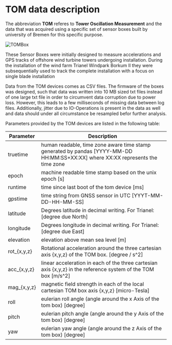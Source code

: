 # TOM data description

The abbreviation __TOM__ referes to __Tower Oscillation Measurement__ and the data that was acquired using a specific set of sensor boxes built by university of Bremen for this specific purpose.

![TOMBox](TOMBox.jpg)

These Sensor Boxes were initially designed to measure accelerations and GPS tracks of offshore wind turbine towers undergoing installation. During the installation of the wind farm Trianel Windpark Borkum II they were subsequentially used to track the complete installation with a focus on single blade installation

Data from the TOM devices comes as CSV files. The firmware of the boxes was designed, such that data was written into 10 MB sized txt files instead of one large txt file in order to circumvent data corruption due to power loss. However, this leads to a few milliseconds of missing data between log files. Additionally, jitter due to IO-Operations is present in the data as well and data should under all circumstance be resampled befor further analysis.

Parameters provided by the TOM devices are listed in the following table:

| Parameter       | Description |
|-----------------|-------------|
| truetime        | human readable, time zone aware time stamp generated by pandas [YYYY-MM-DD HH:MM:SS+XX:XX] where XX:XX represents the time zone|
| epoch           | machine readable time stamp based on the unix epoch [s] |
| runtime         | time since last boot of the tom device [ms] |
| gpstime         | time string from GNSS sensor in UTC [YYYT-MM-DD-HH-MM-SS] |
| latitude        | Degrees latitude in decimal writing. For Trianel: [degree due North] |
| longitude       | Degrees longitude in decimal writing. For Trianel: [degree due East] |
| elevation       | elevation above mean sea level [m] |
| rot_{x,y,z}     | Rotational acceleration around the three cartesian axis {x,y,z} of the TOM box. [degree / s^2] |
| acc_{x,y,z}     | linear acceleration in each of the three cartesian axis {x,y,z} in the reference system of the TOM box [m/s^2] |
| mag_{x,y,z}     | magnetic field strength in each of the local cartesian TOM box axis {x,y,z} [micro-Tesla] |
| roll            | eulerian roll angle (angle around the x Axis of the tom box) [degree] |
| pitch            | eulerian pitch angle (angle around the y Axis of the tom box) [degree] |
| yaw            | eulerian yaw angle (angle around the z Axis of the tom box) [degree] |
